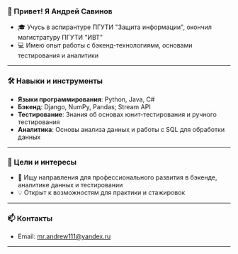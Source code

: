 ### 👋 Привет! Я Андрей Савинов

- 🎓 Учусь в аспирантуре ПГУТИ "Защита информации", окончил магистратуру ПГУТИ "ИВТ"
- 💻 Имею опыт работы с бэкенд-технологиями, основами тестирования и аналитики

---

### 🛠 Навыки и инструменты

- **Языки программирования**: Python, Java, C#
- **Бэкенд**: Django, NumPy, Pandas; Stream API
- **Тестирование**: Знания об основах юнит-тестирования и ручного тестирования
- **Аналитика**: Основы анализа данных и работы с SQL для обработки данных

---

### 🎯 Цели и интересы

- 🚀 Ищу направления для профессионального развития в бэкенде, аналитике данных и тестировании
- 💡 Открыт к возможностям для практики и стажировок

---

### 📫 Контакты
- Email: mr.andrew111@yandex.ru

---
